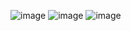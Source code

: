 ![image](https://github.com/kaizenics/medisina/assets/94561281/e9589c24-fc65-446e-93c8-9549a9eb94d9)
![image](https://github.com/kaizenics/medisina/assets/94561281/d211715a-761a-4d6b-9dab-a2c67b439b5f)
![image](https://github.com/kaizenics/medisina/assets/94561281/aa184894-bc98-44e1-88b1-a6936a1774d5)


